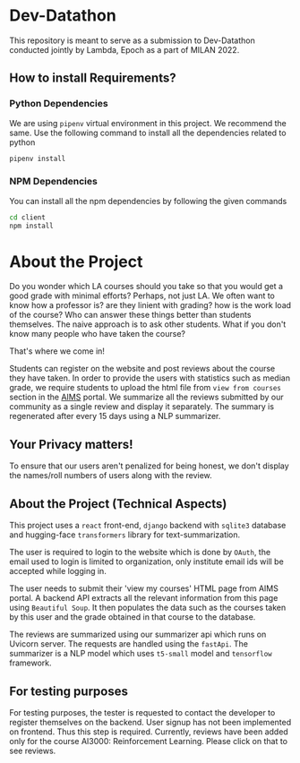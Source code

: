 # Dev-Datathon
This repository is meant to serve as a submission to Dev-Datathon conducted jointly by Lambda, Epoch as a part of MILAN 2022. 

## How to install Requirements?
### Python Dependencies
We are using `pipenv` virtual environment in this project. We recommend the same. Use the following command to install all the dependencies related to python
```bash
pipenv install
```

### NPM Dependencies
You can install all the npm dependencies by following the given commands

```bash
cd client
npm install
```

# About the Project
Do you wonder which LA courses should you take so that you would get a good grade with minimal efforts? Perhaps, not just LA. We often want to know how a professor is? are they linient with grading? how is the work load of the course? Who can answer these things better than students themselves. The naive approach is to ask other students. What if you don't know many people who have taken the course? 

That's where we come in!

Students can register on the website and post reviews about the course they have taken. In order to provide the users with statistics such as median grade, we require students to upload the html file from `view from courses` section in the [AIMS](https://aims.iith.ac.in/aims/) portal. We summarize all the reviews submitted by our community as a single review and display it separately. The summary is regenerated after every 15 days using a NLP summarizer.

## Your Privacy matters!
To ensure that our users aren't penalized for being honest, we don't display the names/roll numbers of users along with the review.

## About the Project (Technical Aspects)
This project uses a `react` front-end, `django` backend with `sqlite3` database and hugging-face `transformers` library for text-summarization.

The user is required to login to the website which is done by `OAuth`, the email used to login is limited to organization, only institute email ids will be accepted while logging in.

The user needs to submit their 'view my courses' HTML page from AIMS portal. A backend API extracts all the relevant information from this page using `Beautiful Soup`. It then populates the data such as the courses taken by this user and the grade obtained in that course to the database.

<!-- write about other APIs -->

The reviews are summarized using our summarizer api which runs on Uvicorn server. The requests are handled using the `fastApi`. The summarizer is a NLP model which uses `t5-small` model and `tensorflow` framework.

## For testing purposes
For testing purposes, the tester is requested to contact the developer to register themselves on the backend. User signup has not been implemented on frontend. Thus this step is required. Currently, reviews have been added only for the course AI3000: Reinforcement Learning. Please click on that to see reviews.
